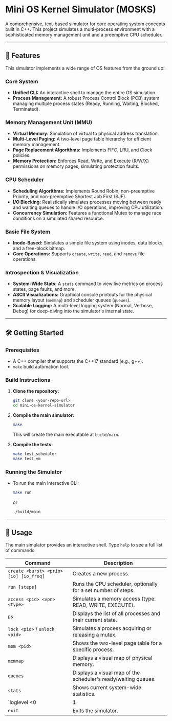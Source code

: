 # Mini OS Kernel Simulator (MOSKS)

A comprehensive, text-based simulator for core operating system concepts built in C++. This project simulates a multi-process environment with a sophisticated memory management unit and a preemptive CPU scheduler.

---

## 🚀 Features

This simulator implements a wide range of OS features from the ground up:

### Core System
- **Unified CLI:** An interactive shell to manage the entire OS simulation.
- **Process Management:** A robust Process Control Block (PCB) system managing multiple process states (Ready, Running, Waiting, Blocked, Terminated).

### Memory Management Unit (MMU)
- **Virtual Memory:** Simulation of virtual to physical address translation.
- **Multi-Level Paging:** A two-level page table hierarchy for efficient memory management.
- **Page Replacement Algorithms:** Implements FIFO, LRU, and Clock policies.
- **Memory Protection:** Enforces Read, Write, and Execute (R/W/X) permissions on memory pages, simulating protection faults.

### CPU Scheduler
- **Scheduling Algorithms:** Implements Round Robin, non-preemptive Priority, and non-preemptive Shortest Job First (SJF).
- **I/O Blocking:** Realistically simulates processes moving between ready and waiting queues to handle I/O operations, improving CPU utilization.
- **Concurrency Simulation:** Features a functional Mutex to manage race conditions on a simulated shared resource.

### Basic File System
- **Inode-Based:** Simulates a simple file system using inodes, data blocks, and a free-block bitmap.
- **Core Operations:** Supports `create`, `write`, `read`, and `remove` file operations.

### Introspection & Visualization
- **System-Wide Stats:** A `stats` command to view live metrics on process states, page faults, and more.
- **ASCII Visualizations:** Graphical console printouts for the physical memory layout (`memmap`) and scheduler queues (`queues`).
- **Scalable Logging:** A multi-level logging system (Normal, Verbose, Debug) for deep-diving into the simulator's internal state.

---

## 🛠️ Getting Started

### Prerequisites
- A C++ compiler that supports the C++17 standard (e.g., g++).
- `make` build automation tool.

### Build Instructions

1.  **Clone the repository:**
    ```bash
    git clone <your-repo-url>
    cd mini-os-kernel-simulator
    ```

2.  **Compile the main simulator:**
    ```bash
    make
    ```
    This will create the main executable at `build/main`.

3.  **Compile the tests:**
    ```bash
    make test_scheduler
    make test_vm
    ```

### Running the Simulator

-   To run the main interactive CLI:
    ```bash
    make run
    ```
    or
    ```bash
    ./build/main
    ```

---

## 📖 Usage

The main simulator provides an interactive shell. Type `help` to see a full list of commands.

| Command                                     | Description                                                    |
| ------------------------------------------- | -------------------------------------------------------------- |
| `create <burst> <prio> [io] [io_freq]`      | Creates a new process.                                         |
| `run [steps]`                               | Runs the CPU scheduler, optionally for a set number of steps.  |
| `access <pid> <vpn> <type>`                 | Simulates a memory access (type: READ, WRITE, EXECUTE).        |
| `ps`                                        | Displays the list of all processes and their current state.    |
| `lock <pid>` / `unlock <pid>`               | Simulates a process acquiring or releasing a mutex.            |
| `mem <pid>`                                 | Shows the two-level page table for a specific process.         |
| `memmap`                                    | Displays a visual map of physical memory.                      |
| `queues`                                    | Displays a visual map of the scheduler's ready/waiting queues. |
| `stats`                                     | Shows current system-wide statistics.                          |
| `loglevel <0|1|2>`                          | Sets the system's verbosity (0=Normal, 1=Verbose, 2=Debug).    |
| `exit`                                      | Exits the simulator.                                           |
